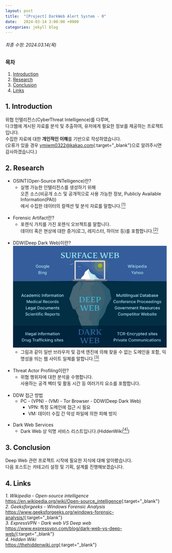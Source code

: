 ```yaml
---
layout: post
title:  "[Project] DarkWeb Alert System - 0"
date:   2024-03-14 3:00:00 +0900
categories: jekyll blog
---
```


###### 최종 수정: 2024.03.14(목)

### 목차
1. [Introduction](#1-introduction)
2. [Research](#2-research)
3. [Conclusion](#3-conclusion)
4. [Links](#4-links)


## 1. Introduction
위협 인텔리전스(CyberThreat Intelligence)를 다루며,  
다크웹에 게시된 자료를 분석 및 추출하여, 유저에게 필요한 정보를 제공하는 프로젝트입니다.  
수집한 자료에 대한 **개인적인 이해**를 기반으로 작성하였습니다.  
(오류가 있을 경우 <ymiwm0322@kakao.com>{:target="_blank"}으로 알려주시면 감사하겠습니다.)

## 2. Research
- OSINT(Oper-Source INTelligence)란?
    - 실행 가능한 인텔리전스를 생성하기 위해  
    오픈 소스(비공개 소스 및 공개적으로 사용 가능한 정보, Publicly Available Information(PAI))  
    에서 수집한 데이터의 컬렉션 및 분석 자료를 말합니다.<a href="https://en.wikipedia.org/wiki/Open-source_intelligence" target="_blank"><sup>[1]</sup></a>
<br/><br/>
- Forensic Artifact란?
    - 포렌식 가치를 가진 포렌식 오브젝트를 말합니다.  
    데이터 혹은 현상에 대한 증거(로그, 레지스터, 하이브 등)를 포함합니다.<a href="https://www.geeksforgeeks.org/windows-forensic-analysis/" target="_blank"><sup>[2]</sup></a>
<br/><br/>
- DDW(Deep Dark Web)이란?
    ![Web Iceberg](/assets/images/2024/03/14/deep-web-iceberg.jpg)
    - 그림과 같이 일반 브라우저 및 검색 엔진에 의해 찾을 수 없는 도메인을 포함, 익명성을 띄는 웹 사이트 일체를 말합니다.<a href="https://www.expressvpn.com/blog/dark-web-vs-deep-web/" target="_blank"><sup>[3]</sup></a>
<br/><br/>
- Threat Actor Profiling이란?
    - 위협 행위자에 대한 분석을 수행합니다.  
    사용하는 공격 벡터 및 활동 시간 등 여러가지 요소를 포함합니다.
<br/><br/>
- DDW 접근 방법
    - PC - (VPN) - (VM) - Tor Browser - DDW(Deep Dark Web)  
        - VPN: 특정 도메인에 접근 시 필요
        - VM: 데이터 수집 간 악성 파일에 의한 피해 방지
<br/><br/>
- Dark Web Services
    - Dark Web 상 익명 서비스 리스트입니다.(HiddenWiki<a href="https://thehiddenwiki.org/" target="_blank"><sup>[4]</sup></a>)


## 3. Conclusion
Deep Web 관련 프로젝트 시작에 필요한 지식에 대해 알아봤습니다.  
다음 포스트는 카테고리 설정 및 기획, 설계를 진행해보겠습니다.


## 4. Links
*1. Wikipedia - Open-source intelligence*  
<https://en.wikipedia.org/wiki/Open-source_intelligence>{:target="_blank"}  
*2. Geeksforgeeks - Windows Forensic Analysis*  
<https://www.geeksforgeeks.org/windows-forensic-analysis/>{:target="_blank"}  
*3. ExpressVPN - Dark web VS Deep web*  
<https://www.expressvpn.com/blog/dark-web-vs-deep-web/>{:target="_blank"}  
*4. Hidden Wiki*  
<https://thehiddenwiki.org>{:target="_blank"}